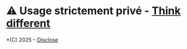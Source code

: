 # ⚠️ Usage strictement privé  - [Think different](https://youtu.be/JHFrR6sD6gw?si=4lZNLp5rvtaKNM9p)
 
*(C) 2025 – [Disclose](https://disclose.ngo/fr)  
